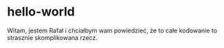 # hello-world
Witam,
jestem Rafał i chciałbym wam powiedzieć, że to całe kodowanie to strasznie skomplikowana rzecz.
